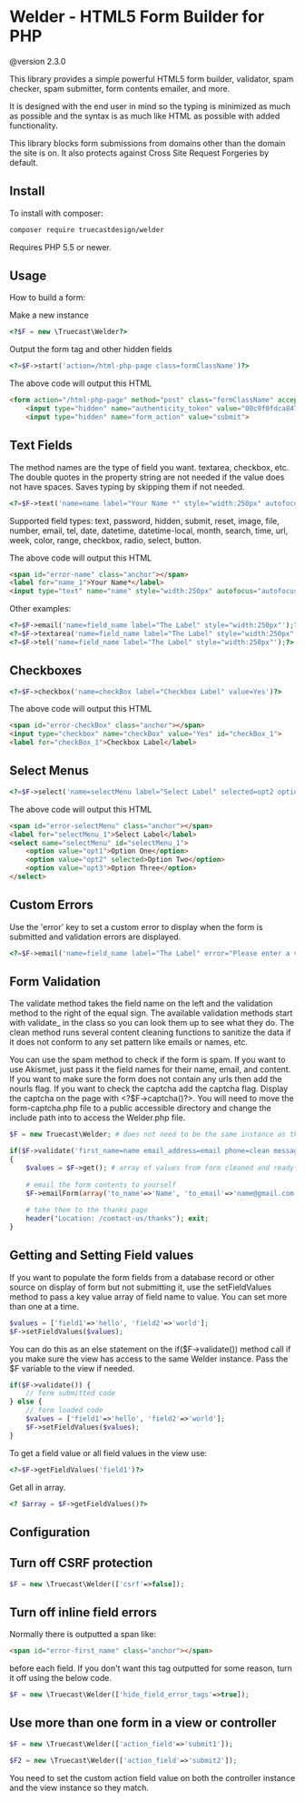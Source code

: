 Welder - HTML5 Form Builder for PHP
=======================================
@version 2.3.0

This library provides a simple powerful HTML5 form builder, validator, spam checker, spam submitter, form contents emailer, and more.

It is designed with the end user in mind so the typing is minimized as much as possible and the syntax is as much like HTML as possible with added functionality.

This library blocks form submissions from domains other than the domain the site is on. It also protects against Cross Site Request Forgeries by default.  

Install
-------

To install with composer:

```sh
composer require truecastdesign/welder
```

Requires PHP 5.5 or newer.

Usage
-----

How to build a form:

Make a new instance

```php
<?$F = new \Truecast\Welder?>
```

Output the form tag and other hidden fields

```php
<?=$F->start('action=/html-php-page class=formClassName')?>
```

The above code will output this HTML

```html
<form action="/html-php-page" method="post" class="formClassName" accept-charset="utf-8">
	<input type="hidden" name="authenticity_token" value="00c9f0fdca847c547ac0292d8d45e0e1ebcd5e395dffc4daf2a0b16420616cf2">
	<input type="hidden" name="form_action" value="submit">
```

Text Fields
----------- 

The method names are the type of field you want. textarea, checkbox, etc. The double quotes in the property string are not needed if the value does not have spaces. Saves typing by skipping them if not needed.

```php
<?=$F->text('name=name label="Your Name *" style="width:250px" autofocus=autofocus pattern="^^([1-zA-Z0-1@.\s]{1,255})$" ');?>
```

Supported field types: text, password, hidden, submit, reset, image, file, number, email, tel, date, datetime, datetime-local, month, search, time, url, week, color, range, checkbox, radio, select, button.

The above code will output this HTML

```html
<span id="error-name" class="anchor"></span>
<label for="name_1">Your Name*</label> 
<input type="text" name="name" style="width:250px" autofocus="autofocus" pattern="^^([1-zA-Z0-1@.\s]{1,255})$" id="name_1">
```

Other examples:

```php
<?=$F->email('name=field_name label="The Label" style="width:250px"');?>
<?=$F->textarea('name=field_name label="The Label" style="width:250px"');?>
<?=$F->tel('name=field_name label="The Label" style="width:250px"');?>
```

Checkboxes
----------

```php
<?=$F->checkbox('name=checkBox label="Checkbox Label" value=Yes')?>
```

The above code will output this HTML

```html
<span id="error-checkBox" class="anchor"></span>
<input type="checkbox" name="checkBox" value="Yes" id="checkBox_1"> 
<label for="checkBox_1">Checkbox Label</label> 
```

Select Menus
------------

```php
<?=$F->select('name=selectMenu label="Select Label" selected=opt2 options="opt1:Option One| opt2:Option Two| opt3:Option Three"')?>
```

The above code will output this HTML

```html
<span id="error-selectMenu" class="anchor"></span>
<label for="selectMenu_1">Select Label</label> 
<select name="selectMenu" id="selectMenu_1">
	<option value="opt1">Option One</option>
	<option value="opt2" selected>Option Two</option>
	<option value="opt3">Option Three</option>
</select>
```

Custom Errors
-------------

Use the 'error' key to set a custom error to display when the form is submitted and validation errors are displayed.

```php
<?=$F->email('name=field_name label="The Label" error="Please enter a valid email address!"');?>
```


Form Validation
---------------

The validate method takes the field name on the left and the validation method to the right of the equal sign. The available validation methods start with validate_ in the class so you can look them up to see what they do. The clean method runs several content cleaning functions to sanitize the data if it does not conform to any set pattern like emails or names, etc.

You can use the spam method to check if the form is spam. If you want to use Akismet, just pass it the field names for their name, email, and content. If you want to make sure the form does not contain any urls then add the nourls flag. If you want to check the captcha add the captcha flag. Display the captcha on the page with &lt;?$F-&gt;captcha()?&gt;. You will need to move the form-captcha.php file to a public accessible directory and change the include path into to access the Welder.php file.

```php
$F = new Truecast\Welder; # does not need to be the same instance as the one used to build the form but can be.

if($F->validate('first_name=name email_address=email phone=clean message=required') and $F->spam('akismet=name,email,content nourls captcha')) # valid
{
	$values = $F->get(); # array of values from form cleaned and ready to insert into database or what ever.
	
	# email the form contents to yourself
	$F->emailForm(array('to_name'=>'Name', 'to_email'=>'name@gmail.com', 'from_name'=>$values['name'], 'from_email'=>$values['email'], 'subject'=>'Contact from Website', 'type'=>'html'), [name, email, phone, message]);
	
	# take them to the thanks page
	header("Location: /contact-us/thanks"); exit;
}
```

Getting and Setting Field values
---

If you want to populate the form fields from a database record or other source on display of form but not submitting it, use the setFieldValues method to pass a key value array of field name to value. You can set more than one at a time.

```php
$values = ['field1'=>'hello', 'field2'=>'world'];
$F->setFieldValues($values);
```

You can do this as an else statement on the if($F->validate()) method call if you make sure the view has access to the same Welder instance. Pass the $F variable to the view if needed.

```php
if($F->validate()) {
	// form submitted code
} else {
	// form loaded code
	$values = ['field1'=>'hello', 'field2'=>'world'];
	$F->setFieldValues($values);
}
```

To get a field value or all field values in the view use:

```php
<?=$F->getFieldValues('field1')?>
```

Get all in array.

```php
<? $array = $F->getFieldValues()?>
```


Configuration
---

## Turn off CSRF protection

```php
$F = new \Truecast\Welder(['csrf'=>false]);
```

## Turn off inline field errors

Normally there is outputted a span like:
```html
<span id="error-first_name" class="anchor"></span>
```
before each field. If you don't want this tag outputted for some reason, turn it off using the below code.

```php
$F = new \Truecast\Welder(['hide_field_error_tags'=>true]);
```

## Use more than one form in a view or controller

```php
$F = new \Truecast\Welder(['action_field'=>'submit1']);

$F2 = new \Truecast\Welder(['action_field'=>'submit2']);
```

You need to set the custom action field value on both the controller instance and the view instance so they match.
